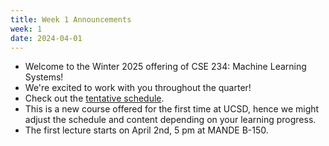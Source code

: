 ```yaml
---
title: Week 1 Announcements
week: 1
date: 2024-04-01
---
```


* Welcome to the Winter 2025 offering of CSE 234: Machine Learning Systems!
* We're excited to work with you throughout the quarter!
* Check out the [tentative schedule](/dsc291-s24/schedule).
* This is a new course offered for the first time at UCSD, hence we might adjust the schedule and content depending on your learning progress.
* The first lecture starts on April 2nd, 5 pm at MANDE B-150.

